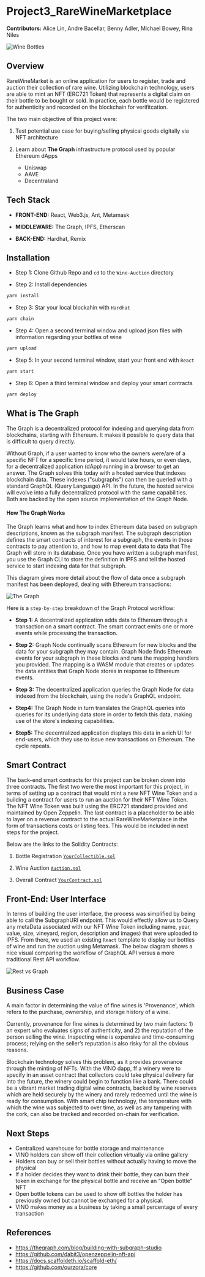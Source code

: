 # Project3_RareWineMarketplace

**Contributors:** Alice Lin, Andre Bacellar, Benny Adler, Michael Bowey, Rina Niles 

![Wine Bottles](/Images/crypto_wine.png)


## Overview

RareWineMarket is an online application for users to register, trade and auction their collection of rare wine. Utilizing blockchain technology, users are able to mint an NFT (ERC721 Token) that represents a digital claim on their bottle to be bought or sold. In practice, each bottle would be registered for authenticity and recorded on the blockchain for verifitcation.

The two main objective of this project were:

1. Test potential use case for buying/selling physical goods digitally via NFT architecture

2. Learn about **The Graph** infrastructure protocol used by popular Ethereum dApps
    * Uniswap
    * AAVE
    * Decentraland

## Tech Stack

* **FRONT-END:** React, Web3.js, Ant, Metamask

* **MIDDLEWARE:** The Graph, IPFS, Etherscan

* **BACK-END:** Hardhat, Remix 

## Installation

* Step 1: Clone Github Repo and `cd` to the `Wine-Auction` directory

* Step 2: Install dependencies

``` Bash
yarn install
```

* Step 3: Star your local blockahin with `Hardhat`

``` bash
yarn chain
```

* Step 4: Open a second terminal window and upload json files with information regarding your bottles of wine

``` bash
yarn upload
```

* Step 5: In your second terminal window, start your front end with `React`

``` bash
yarn start
```

* Step 6: Open a third terminal window and deploy your smart contracts

``` bash
yarn deploy
```

## What is The Graph
The Graph is a decentralized protocol for indexing and querying data from blockchains, starting with Ethereum. It makes it possible to query data that is difficult to query directly.

Without Graph, if a user wanted to know who the owners were/are of a specific NFT for a specific time period, it would take hours, or even days, for a decentralized application (dApp) running in a browser to get an answer. The Graph solves this today with a hosted service that indexes blockchain data. These indexes ("subgraphs") can then be queried with a standard GraphQL (Query Language) API. In the future, the hosted service will evolve into a fully decentralized protocol with the same capabilities. Both are backed by the open source implementation of the Graph Node.

#### How The Graph Works
The Graph learns what and how to index Ethereum data based on subgraph descriptions, known as the subgraph manifest. The subgraph description defines the smart contracts of interest for a subgraph, the events in those contracts to pay attention to, and how to map event data to data that The Graph will store in its database. Once you have written a subgraph manifest, you use the Graph CLI to store the definition in IPFS and tell the hosted service to start indexing data for that subgraph.

This diagram gives more detail about the flow of data once a subgraph manifest has been deployed, dealing with Ethereum transactions:

![The Graph](/Images/thegraph.png)

Here is a `step-by-step` breakdown of the Graph Protocol workflow:

* **Step 1:** A decentralized application adds data to Ethereum through a transaction on a smart contract.
The smart contract emits one or more events while processing the transaction.

* **Step 2:** Graph Node continually scans Ethereum for new blocks and the data for your subgraph they may contain. Graph Node finds Ethereum events for your subgraph in these blocks and runs the mapping handlers you provided. The mapping is a WASM module that creates or updates the data entities that Graph Node stores in response to Ethereum events.

* **Step 3:** The decentralized application queries the Graph Node for data indexed from the blockchain, using the node's GraphQL endpoint. 

* **Step4:** The Graph Node in turn translates the GraphQL queries into queries for its underlying data store in order to fetch this data, making use of the store's indexing capabilities. 

* **Step5:** The decentralized application displays this data in a rich UI for end-users, which they use to issue new transactions on Ethereum. The cycle repeats.


## Smart Contract

The back-end smart contracts for this project can be broken down into three contracts. The first two were the most important for this project, in terms of setting up a contract that would mint a new NFT Wine Token and a building a contract for users to run an auction for their NFT Wine Token. The NFT Wine Token was built using the ERC721 standard provided and maintained by Open Zeppelin. The last contract is a placeholder to be able to layer on a revenue contract to the actual RareWineMarketplace in the form of transactions costs or listing fees. This would be included in next steps for the project.

Below are the links to the Solidity Contracts:

1. Bottle Registration [`YourCollectible.sol`](wine-auction/packages/hardhat/contracts/YourCollectible.sol)

2. Wine Auction  [`Auction.sol`](wine-auction/packages/hardhat/contracts/Auction.sol)

3. Overall Contract  [`YourContract.sol`](wine-auction/packages/hardhat/contracts/YourContract.sol)


## Front-End: User Interface

In terms of building the user interface, the process was simplified by being able to call the SubgraphURI endpoint. This would effectly allow us to Query any metaData associated with our NFT Wine Token including name, year, value, size, vineyard, region, description and images) that were uploaded to IPFS. From there, we used an existing `React` template to display our bottles of wine and run the auction using Metamask. The below diagram shows a nice visual comparing the workflow of GraphQL API versus a more traditional Rest API workflow.


![Rest vs Graph](/Images/rest_vs_graphql.jpeg)

## Business Case

A main factor in determining the value of fine wines is 'Provenance', which refers to the purchase, ownership, and storage history of a wine.

Currently, provenance for fine wines is determined by two main factors: 1) an expert who evaluates signs of authenticity, and 2) the reputation of the person selling the wine.  Inspecting wine is expensive and time-consuming process; relying on the seller’s reputation is also risky for all the obvious reasons.

Blockchain technology solves this problem, as it provides provenance through the minting of NFTs. With the VINO dapp, ff a winery were to specify in an asset contract that collectors could take physical delivery far into the future, the winery could begin to function like a bank. There could be a vibrant market trading digital wine contracts, backed by wine reserves which are held securely by the winery and rarely redeemed until the wine is ready for consumption. With smart chip technology, the temperature with which the wine was subjected to over time, as well as any tampering with the cork, can also be tracked and recorded on-chain for verification.


## Next Steps

* Centralized warehouse for bottle storage and maintenance
* VINO holders can show off their collection virtually via online gallery
* Holders can buy or sell their bottles without actually having to move the physical
* If a holder decides they want to drink their bottle, they can burn their token in exchange for the physical bottle and receive an “Open bottle” NFT 
* Open bottle tokens can be used to show off bottles the holder has previously owned but cannot be exchanged for a physical.
* VINO makes money as a business by taking a small percentage of every transaction

## References

* https://thegraph.com/blog/building-with-subgraph-studio
* https://github.com/dabit3/openzeppelin-nft-api 
* https://docs.scaffoldeth.io/scaffold-eth/ 
* https://github.com/ourzora/core 
